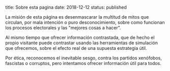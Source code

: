 title: Sobre esta pagina
date: 2018-12-12
status: published

La misión de esta página es desenmascarar la multitud de mitos
que circulan, por mala intención o puro desconocimiento,
sobre como funcionan los procesos electorales y las "mejores cosas a hacer".

Al mismo tiempo que ofrecer información contrastada,
que de hecho el propio visitante puede contrastar usando
las herramientas de simulación que ofrecemos,
sobre el efecto real de una supuesta estrategia útil.

Por ética, reconocemos el inevitable sesgo,
contra los partidos xenófobos, fascistas o corruptos,
pero intentamos ofrecer información útil para todos.



